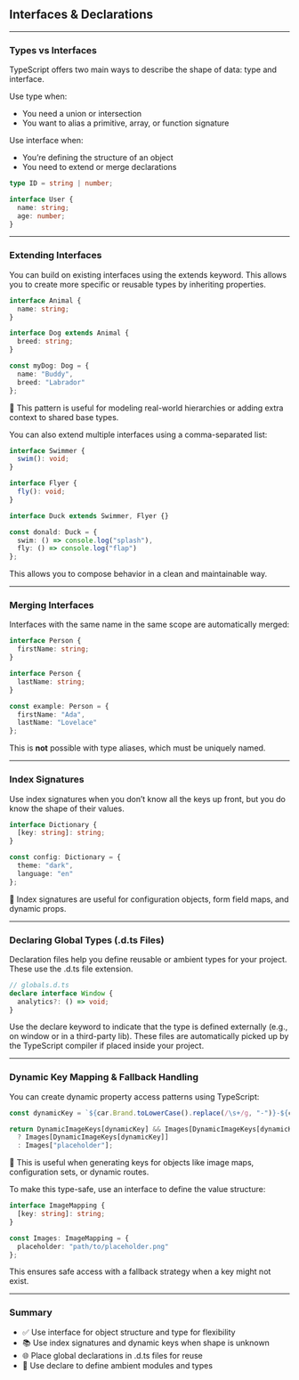 ## Interfaces & Declarations

---

### Types vs Interfaces

TypeScript offers two main ways to describe the shape of data: <span class="codeSnip">type</span> and <span class="codeSnip">interface</span>.

Use <span class="codeSnip">type</span> when:
- You need a union or intersection
- You want to alias a primitive, array, or function signature

Use <span class="codeSnip">interface</span> when:
- You’re defining the structure of an object
- You need to extend or merge declarations

```typescript
type ID = string | number;

interface User {
  name: string;
  age: number;
}
```

---

### Extending Interfaces

You can build on existing interfaces using the <span class="codeSnip">extends</span> keyword. This allows you to create more specific or reusable types by inheriting properties.

```typescript
interface Animal {
  name: string;
}

interface Dog extends Animal {
  breed: string;
}

const myDog: Dog = {
  name: "Buddy",
  breed: "Labrador"
};
```

🧠 This pattern is useful for modeling real-world hierarchies or adding extra context to shared base types.

You can also extend multiple interfaces using a comma-separated list:

```typescript
interface Swimmer {
  swim(): void;
}

interface Flyer {
  fly(): void;
}

interface Duck extends Swimmer, Flyer {}

const donald: Duck = {
  swim: () => console.log("splash"),
  fly: () => console.log("flap")
};
```

This allows you to compose behavior in a clean and maintainable way.

---

### Merging Interfaces

Interfaces with the same name in the same scope are automatically merged:

```typescript
interface Person {
  firstName: string;
}

interface Person {
  lastName: string;
}

const example: Person = {
  firstName: "Ada",
  lastName: "Lovelace"
};
```

This is **not** possible with <span class="codeSnip">type</span> aliases, which must be uniquely named.

---

### Index Signatures

Use index signatures when you don’t know all the keys up front, but you do know the shape of their values.

```typescript
interface Dictionary {
  [key: string]: string;
}

const config: Dictionary = {
  theme: "dark",
  language: "en"
};
```

🧠 Index signatures are useful for configuration objects, form field maps, and dynamic props.

---

### Declaring Global Types (.d.ts Files)

Declaration files help you define reusable or ambient types for your project. These use the <span class="codeSnip">.d.ts</span> file extension.

```typescript
// globals.d.ts
declare interface Window {
  analytics?: () => void;
}
```

Use the <span class="codeSnip">declare</span> keyword to indicate that the type is defined externally (e.g., on <span class="codeSnip">window</span> or in a third-party lib). These files are automatically picked up by the TypeScript compiler if placed inside your project.

---

### Dynamic Key Mapping & Fallback Handling

You can create dynamic property access patterns using TypeScript:

```ts
const dynamicKey = `${car.Brand.toLowerCase().replace(/\s+/g, "-")}-${car.Model.toLowerCase().replace(/\s+/g, "-")}`;

return DynamicImageKeys[dynamicKey] && Images[DynamicImageKeys[dynamicKey]]
  ? Images[DynamicImageKeys[dynamicKey]]
  : Images["placeholder"];
```

🧠 This is useful when generating keys for objects like image maps, configuration sets, or dynamic routes.

To make this type-safe, use an interface to define the value structure:

```ts
interface ImageMapping {
  [key: string]: string;
}

const Images: ImageMapping = {
  placeholder: "path/to/placeholder.png"
};
```

This ensures safe access with a fallback strategy when a key might not exist.

---

### Summary

- ✅ Use <span class="codeSnip">interface</span> for object structure and <span class="codeSnip">type</span> for flexibility
- 📚 Use index signatures and dynamic keys when shape is unknown
- 🌐 Place global declarations in <span class="codeSnip">.d.ts</span> files for reuse
- 🧩 Use <span class="codeSnip">declare</span> to define ambient modules and types
